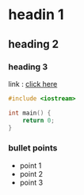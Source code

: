 # headin 1
## heading 2

### heading 3

link : [click here](https://google.com)


```c++
#include <iostream>

int main() {
    return 0;
}
```

### bullet points
- point 1
- point 2
- point 3
